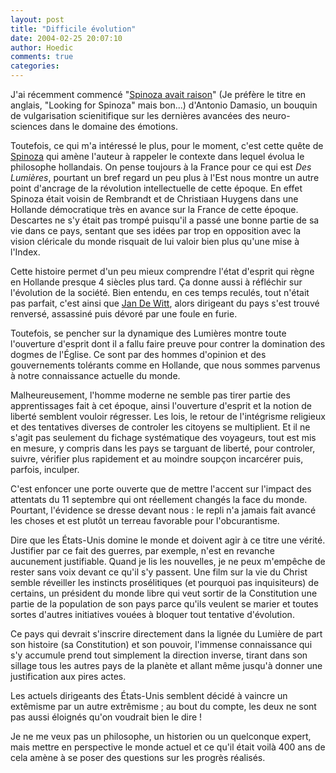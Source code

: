 ```yaml
---
layout: post
title: "Difficile évolution"
date: 2004-02-25 20:07:10
author: Hoedic
comments: true
categories: 
---
```



J'ai récemment commencé "[Spinoza avait raison](http://www.amazon.fr/exec/obidos/ASIN/2738112641/402-5655846-3066538)" (Je préfère le titre en anglais, "Looking for Spinoza" mais bon...) d'Antonio Damasio, un bouquin de vulgarisation scienitifique sur les dernières avancées des neuro-sciences dans le domaine des émotions.

Toutefois, ce qui m'a intéressé le plus, pour le moment, c'est cette quête de [Spinoza](http://reference.allrefer.com/encyclopedia/S/Spinoza-spinozas-life.html) qui amène l'auteur à rappeler le contexte dans lequel évolua le philosophe hollandais. On pense toujours à la France pour ce qui est *Des Lumières*, pourtant un bref regard un peu plus à l'Est nous montre un autre point d'ancrage de la révolution intellectuelle de cette époque. En effet Spinoza était voisin de Rembrandt et de Christiaan Huygens dans une Hollande démocratique très en avance sur la France de cette époque. Descartes ne s'y était pas trompé puisqu'il a passé une bonne partie de sa vie dans ce pays, sentant que ses idées par trop en opposition avec la vision cléricale du monde risquait de lui valoir bien plus qu'une mise à l'Index.

Cette histoire permet d'un peu mieux comprendre l'état d'esprit qui règne en Hollande presque 4 siècles plus tard. Ça donne aussi à réfléchir sur l'évolution de la société. Bien entendu, en ces temps reculés, tout n'était pas parfait, c'est ainsi que [Jan De Witt](http://reference.allrefer.com/encyclopedia/W/Witt-Jan.html), alors dirigeant du pays s'est trouvé renversé,  assassiné puis dévoré par une foule en furie.

Toutefois, se pencher sur la dynamique des Lumières montre toute l'ouverture d'esprit dont il a fallu faire preuve pour contrer la domination des dogmes de l'Église. Ce sont par des hommes d'opinion et des gouvernements tolérants comme en Hollande, que nous sommes parvenus à notre connaissance actuelle du monde.

Malheureusement, l'homme moderne ne semble pas tirer partie des apprentissages fait à cet époque, ainsi l'ouverture d'esprit et la notion de liberté semblent vouloir régresser. Les lois, le retour de l'intégrisme religieux et des tentatives diverses de controler les citoyens se multiplient. Et il ne s'agit pas seulement du fichage systématique des voyageurs, tout est mis en mesure, y compris dans les pays se targuant de liberté, pour controler, suivre, vérifier plus rapidement et au moindre soupçon incarcérer puis, parfois, inculper.

C'est enfoncer une porte ouverte que de mettre l'accent sur l'impact des attentats du 11 septembre qui ont réellement changés la face du monde. Pourtant, l'évidence se dresse devant nous : le repli n'a jamais fait avancé les choses et est plutôt un terreau favorable pour l'obcurantisme.

Dire que les États-Unis domine le monde et doivent agir à ce titre une vérité. Justifier par ce fait des guerres, par exemple, n'est en revanche aucunement justifiable. Quand je lis les nouvelles, je ne peux m'empêche de rester sans voix devant ce qu'il s'y passent. Une film sur la vie du Christ semble réveiller les instincts prosélitiques (et pourquoi pas inquisiteurs) de certains, un président du monde libre qui veut sortir de la Constitution une partie de la population de son pays parce qu'ils veulent se marier et toutes sortes d'autres initiatives vouées à bloquer tout tentative d'évolution.

Ce pays qui devrait s'inscrire directement dans la lignée du Lumière de part son histoire (sa Constitution) et son pouvoir, l'immense connaissance qui s'y accumule prend tout simplement la direction inverse, tirant dans son sillage tous les autres pays de la planète et allant même jusqu'à donner une justification aux pires actes.

Les actuels dirigeants des États-Unis semblent décidé à vaincre un extêmisme par un autre extrêmisme ; au bout du compte, les deux ne sont pas aussi éloignés qu'on voudrait bien le dire !

Je ne me veux pas un philosophe, un historien ou un quelconque expert, mais mettre en perspective le monde actuel et ce qu'il était voilà 400 ans de cela amène à se poser des questions sur les progrès réalisés.